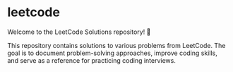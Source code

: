 # leetcode

Welcome to the LeetCode Solutions repository! 🚀

This repository contains solutions to various problems from LeetCode. The goal is to document problem-solving approaches, 
improve coding skills, and serve as a reference for practicing coding interviews.

